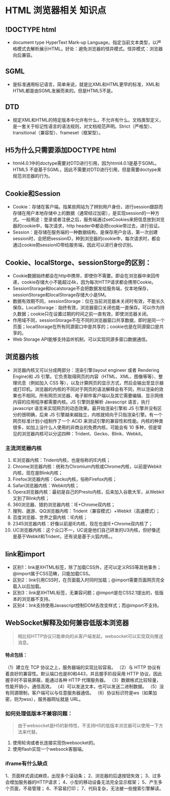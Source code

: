 # HTML 浏览器相关 知识点
## !DOCTYPE html
+ document type HyperText Mark-up Language。指定当前文本类型，以严格模式去解析展示HTML。好处：避免浏览器的怪异模式。怪异模式：浏览器向后兼容。
## SGML
+ 是标准通用标记语言，简单来说，就是比XML和HTML更早的标准，XML和HTML都是由SGML发展而来的。但是HTML5不是。
## DTD
+ 规定XML和HTML的特定版本中允许有什么，不允许有什么。文档类型定义，是一套关于标记性语言的语法规则，对文档规范声明。Strict（严格型）、transitional（兼容型）、frameset（框架型）。
## H5为什么只需要添加DOCTYPE html
+ html4.0.1中的doctype需要对DTD进行引用，因为html4.0.1是基于SGML。HTML5 不是基于SGML，因此不需要对DTD进行引用，但是需要doctype来规范浏览器的行为。
## Cookie和Session
+ Cookie：存储在客户端。指某些网站为了辨别用户身份，进行session跟踪而存储在用户本地存储中上的数据（通常经过加密），是实现session的一种方式。一般用途：登录或者注册之后，服务端通过setCookies来把信息放到浏览器的cookie中，每次请求，http header中都会把cookie带过去，进行验证。
+ Session：是存储在服务端的一种数据结构，是保存用户会话，第一次创建session时，会把把sessionID，种到浏览器的cookie中，每次请求时，都会通过cookie把sessionID带给服务端，因此可以进行身份识别。

## Cookie、localStorge、sessionStorge的区别：
+ Cookie数据始终都会在http中携带，即使你不需要。即会在浏览器中来回传递，cookie存储大小不能超过4k，因为每次HTTP请求都会携带Cookie。
+ SessionStorage和localstorage不会把数据发给服务端，仅本地保存，sessionStorage和localStorage存储大小是5M。
+ 数据有效期不同，sessionStorage：仅在当前浏览器未关闭时有效，不能长久保存。LocalStorage：始终有效，浏览器窗口关闭也能一直保存。可以作为持久数据；cookie只在设置过期的时间之前一直有效，即使浏览器关闭。
+ 作用域不同，sessionStorage不在不同的浏览器窗口共享数据，即时是同一个页面；localStorage在所有同源窗口中是共享的；cookie也是在同源窗口是共享的。
+ Web Storage API能够支持监听机制，可以实现同源多窗口数据通信。

## 浏览器内核
+ 浏览器内核又可以分成两部分：渲染引擎(layout engineer 或者 Rendering Engine)和 JS 引擎。它负责取得网页的内容（HTML、XML、图像等等）、整理讯息（例如加入 CSS 等），以及计算网页的显示方式，然后会输出至显示器或打印机。浏览器的内核的不同对于网页的语法解释会有不同，所以渲染的效果也不相同。所有网页浏览器、电子邮件客户端以及其它需要编辑、显示网络内容的应用程序都需要内核。JS 引擎则是解析 Javascript 语言，执行 javascript 语言来实现网页的动态效果。最开始渲染引擎和 JS 引擎并没有区分的很明确，后来 JS 引擎越来越独立，内核就倾向于只指渲染引擎。有一个网页标准计划小组制作了一个 ACID 来测试引擎的兼容性和性能。内核的种类很多，如加上没什么人使用的非商业的免费内核，可能会有 10 多种，但是常见的浏览器内核可以分这四种：Trident、Gecko、Blink、Webkit。
### 主流浏览器内核
1. IE浏览器内核：Trident内核，也是俗称的IE内核；
2. Chrome浏览器内核：统称为Chromium内核或Chrome内核，以前是Webkit内核，现在是Blink内核；
3. Firefox浏览器内核：Gecko内核，俗称Firefox内核；
4. Safari浏览器内核：Webkit内核；
5. Opera浏览器内核：最初是自己的Presto内核，后来加入谷歌大军，从Webkit又到了Blink内核；
6. 360浏览器、猎豹浏览器内核：IE+Chrome双内核；
7. 搜狗、遨游、QQ浏览器内核：Trident（兼容模式）+Webkit（高速模式）；
8. 百度浏览器、世界之窗内核：IE内核；
9. 2345浏览器内核：好像以前是IE内核，现在也是IE+Chrome双内核了；
10. UC浏览器内核：这个众口不一，UC说是他们自己研发的U3内核，但好像还是基于Webkit和Trident，还有说是基于火狐内核。。

## link和import
+ 区别1：link是XHTML标签，除了加载CSS外，还可以定义RSS等其他事务；@import属于CSS范畴，只能加载CSS。
+ 区别2：link引用CSS时，在页面载入时同时加载；@import需要页面网页完全载入以后加载。
+ 区别3：link是XHTML标签，无兼容问题；@import是在CSS2.1提出的，低版本的浏览器不支持。
+ 区别4：link支持使用Javascript控制DOM去改变样式；而@import不支持。

## WebSocket解释及如何兼容低版本浏览器
> 相比较HTTP协议只能单向的从客户端发起，websocket可以实现双向推送消息。
#### 特点包括：
（1）建立在 TCP 协议之上，服务器端的实现比较容易。
（2）与 HTTP 协议有着良好的兼容性。默认端口也是80和443，并且握手阶段采用 HTTP 协议，因此握手时不容易屏蔽，能通过各种 HTTP 代理服务器。
（3）数据格式比较轻量，性能开销小，通信高效。
（4）可以发送文本，也可以发送二进制数据。
（5）没有同源限制，客户端可以与任意服务器通信。
（6）协议标识符是ws（如果加密，则为wss），服务器网址就是 URL。
### 如何处理低版本不兼容问题：
> 由于websocket是H5的新特性，不支持H5的低版本浏览器可以使用一下方法来代替。
1. 使用轮询或者长连接实现伪websocket的。
2. 使用flash实现一个websock客服端。

### iframe有什么缺点
1、页面样式调试麻烦，出现多个滚动条；
2、浏览器的后退按钮失效；
3、过多会增加服务器的HTTP请求；
4、小型的移动设备无法完全显示框架；
5、产生多个页面，不易管理；
6、不容易打印；
7、代码复杂，无法被一些搜索引擎解读。
